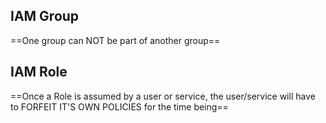 

## IAM Group
==One group can NOT be part of another group==


## IAM Role

==Once a Role is assumed by a user or service, the user/service will have to FORFEIT IT'S OWN POLICIES for the time being==

